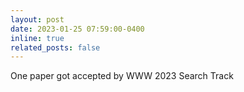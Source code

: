 ```yaml
---
layout: post
date: 2023-01-25 07:59:00-0400
inline: true
related_posts: false
---
```


One paper got accepted by WWW 2023 Search Track
